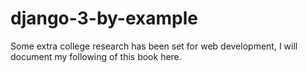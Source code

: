 # django-3-by-example
Some extra college research has been set for web development, I will document my following of this book here.
